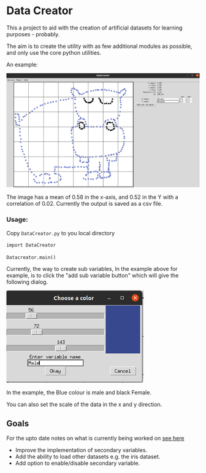 # Data Creator

This a project to aid with the creation of artificial datasets for learning purposes - probably.

The aim is to create the utility with as few additional modules as possible, and only use the core python utilities.

An example:

![image](Hippoplotamus.jpg)

The image has a mean of 0.58 in the x-axis, and 0.52 in the Y with a correlation of 0.02. Currently the output is saved as a csv file.

### Usage:

Copy ```DataCreator.py``` to you local directory
```
import DataCreator

Datacreator.main()
```

Currently, the way to create sub variables, In the example above for example, is to click the "add sub variable button" which will give the following dialog.

![image](Add_sub_var.jpg)

In the example, the Blue colour is male and black Female.

You can also set the scale of the data in the x and y direction.


## Goals
For the upto date notes on what is currently being worked on [see here](#https://github.com/Jake-Jasper/DataCreator/projects/1) 

- Improve the implementation of secondary variables.
- Add the ability to load other datasets e.g. the iris dataset.
- Add option to enable/disable secondary variable. 

